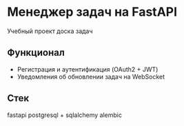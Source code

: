 # Менеджер задач на FastAPI
Учебный проект доска задач

## Функционал
* Регистрация и аутентификация (OAuth2 + JWT)
* Уведомления об обновлении задач на WebSocket

## Стек
fastapi
postgresql + sqlalchemy
alembic
